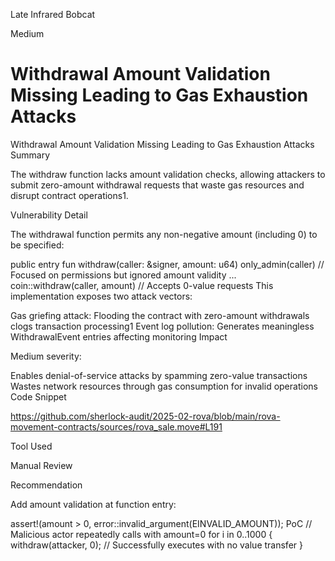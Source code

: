 Late Infrared Bobcat

Medium

# Withdrawal Amount Validation Missing Leading to Gas Exhaustion Attacks

Withdrawal Amount Validation Missing Leading to Gas Exhaustion Attacks
Summary

The withdraw function lacks amount validation checks, allowing attackers to submit zero-amount withdrawal requests that waste gas resources and disrupt contract operations1.

Vulnerability Detail

The withdrawal function permits any non-negative amount (including 0) to be specified:

<MOVE>
public entry fun withdraw(caller: &signer, amount: u64)
    only_admin(caller) // Focused on permissions but ignored amount validity
    ...
    coin::withdraw<AptosCoin>(caller, amount) // Accepts 0-value requests
This implementation exposes two attack vectors:

Gas griefing attack: Flooding the contract with zero-amount withdrawals clogs transaction processing1
Event log pollution: Generates meaningless WithdrawalEvent entries affecting monitoring
Impact

Medium severity:

Enables denial-of-service attacks by spamming zero-value transactions
Wastes network resources through gas consumption for invalid operations
Code Snippet

https://github.com/sherlock-audit/2025-02-rova/blob/main/rova-movement-contracts/sources/rova_sale.move#L191

Tool Used

Manual Review

Recommendation

Add amount validation at function entry:

<MOVE>
assert!(amount > 0, error::invalid_argument(EINVALID_AMOUNT));
PoC

<MOVE>
// Malicious actor repeatedly calls with amount=0
for i in 0..1000 {
    withdraw(attacker, 0); // Successfully executes with no value transfer
}